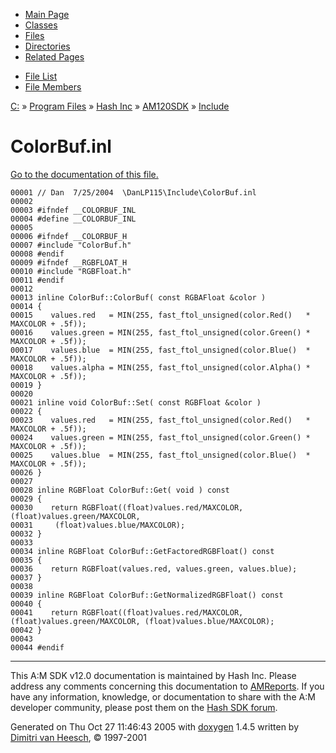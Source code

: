 <div class="tabs">

- [Main Page](index.md)
- [Classes](annotated.md)
- <span id="current">[Files](files.md)</span>
- [Directories](dirs.md)
- [Related Pages](pages.md)

</div>

<div class="tabs">

- [File List](files.md)
- [File Members](globals.md)

</div>

<div class="nav">

<a href="dir_C_3A_2F.md" class="el">C:</a> » <a href="dir_C_3A_2FProgram_20Files_2F.md" class="el">Program Files</a> » <a href="dir_C_3A_2FProgram_20Files_2FHash_20Inc_2F.md" class="el">Hash Inc</a> » <a href="dir_C_3A_2FProgram_20Files_2FHash_20Inc_2FAM120SDK_2F.md" class="el">AM120SDK</a> » <a href="dir_C_3A_2FProgram_20Files_2FHash_20Inc_2FAM120SDK_2FInclude_2F.md" class="el">Include</a>

</div>

# ColorBuf.inl

[Go to the documentation of this file.](ColorBuf_8inl.md)

<div class="fragment">

``` fragment
00001 // Dan  7/25/2004  \DanLP115\Include\ColorBuf.inl
00002 
00003 #ifndef __COLORBUF_INL
00004 #define __COLORBUF_INL
00005 
00006 #ifndef __COLORBUF_H
00007 #include "ColorBuf.h"
00008 #endif
00009 #ifndef __RGBFLOAT_H
00010 #include "RGBFloat.h"
00011 #endif
00012 
00013 inline ColorBuf::ColorBuf( const RGBAFloat &color )
00014 {
00015    values.red   = MIN(255, fast_ftol_unsigned(color.Red()   * MAXCOLOR + .5f));
00016    values.green = MIN(255, fast_ftol_unsigned(color.Green() * MAXCOLOR + .5f));
00017    values.blue  = MIN(255, fast_ftol_unsigned(color.Blue()  * MAXCOLOR + .5f));
00018    values.alpha = MIN(255, fast_ftol_unsigned(color.Alpha() * MAXCOLOR + .5f));
00019 }
00020 
00021 inline void ColorBuf::Set( const RGBFloat &color )
00022 {
00023    values.red   = MIN(255, fast_ftol_unsigned(color.Red()   * MAXCOLOR + .5f));
00024    values.green = MIN(255, fast_ftol_unsigned(color.Green() * MAXCOLOR + .5f));
00025    values.blue  = MIN(255, fast_ftol_unsigned(color.Blue()  * MAXCOLOR + .5f));
00026 }
00027 
00028 inline RGBFloat ColorBuf::Get( void ) const
00029 {  
00030    return RGBFloat((float)values.red/MAXCOLOR, (float)values.green/MAXCOLOR,
00031     (float)values.blue/MAXCOLOR);
00032 }
00033 
00034 inline RGBFloat ColorBuf::GetFactoredRGBFloat() const
00035 {
00036    return RGBFloat(values.red, values.green, values.blue);
00037 }
00038 
00039 inline RGBFloat ColorBuf::GetNormalizedRGBFloat() const
00040 {
00041    return RGBFloat((float)values.red/MAXCOLOR, (float)values.green/MAXCOLOR, (float)values.blue/MAXCOLOR);
00042 }
00043 
00044 #endif
```

</div>

------------------------------------------------------------------------

<span class="small">This A:M SDK v12.0 documentation is maintained by Hash Inc. Please address any comments concerning this documentation to [AMReports](http://www.hash.com/reports). If you have any information, knowledge, or documentation to share with the A:M developer community, please post them on the [Hash SDK forum](http://www.hash.com/forums/index.php?showforum=11).</span>

Generated on Thu Oct 27 11:46:43 2005 with [<span class="image placeholder" original-image-src="doxygen.png" original-image-title="" height="45" width="100" align="middle" border="0">doxygen</span>](http://www.doxygen.org/index.html) 1.4.5 written by [Dimitri van Heesch](mailto:dimitri@stack.nl), © 1997-2001
